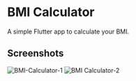 # BMI Calculator
A simple Flutter app to calculate your BMI.

## Screenshots
![BMI-Calculator-1](https://user-images.githubusercontent.com/48143957/83155886-56c48800-a11f-11ea-8b37-80e3cb469b73.jpg)
![BMI Calculator-2](https://user-images.githubusercontent.com/48143957/83155898-5af0a580-a11f-11ea-88e1-28902d5131f9.jpg)
